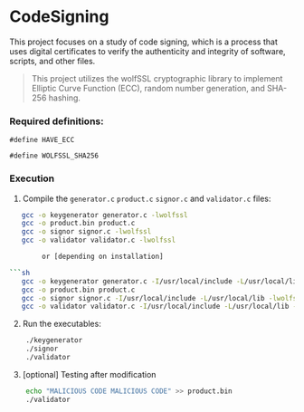 # CodeSigning
This project focuses on a study of code signing, which is a process that uses digital certificates to verify the authenticity and integrity of software, scripts, and other files.

> This project utilizes the wolfSSL cryptographic library to implement Elliptic Curve Function (ECC), random number generation, and SHA-256 hashing.

### Required definitions:
`#define HAVE_ECC`

`#define WOLFSSL_SHA256`

### Execution
1. Compile the `generator.c` `product.c` `signor.c` and `validator.c` files:
```sh
   gcc -o keygenerator generator.c -lwolfssl
   gcc -o product.bin product.c
   gcc -o signor signor.c -lwolfssl
   gcc -o validator validator.c -lwolfssl

        or [depending on installation]

```sh
   gcc -o keygenerator generator.c -I/usr/local/include -L/usr/local/lib -lwolfssl -lm
   gcc -o product.bin product.c
   gcc -o signor signor.c -I/usr/local/include -L/usr/local/lib -lwolfssl -lm
   gcc -o validator validator.c -I/usr/local/include -L/usr/local/lib -lwolfssl -lm
```
    
2. Run the executables:
```sh
    ./keygenerator
    ./signor
    ./validator
```

3. \[optional\] Testing after modification
```sh
    echo "MALICIOUS CODE MALICIOUS CODE" >> product.bin
    ./validator
```


